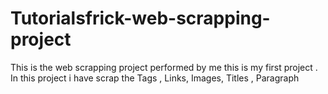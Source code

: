 # Tutorialsfrick-web-scrapping-project
This is the web scrapping project performed by me this is my first project . In this project i have scrap the Tags , Links, Images, Titles , Paragraph
